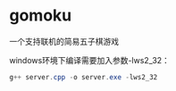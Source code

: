 # gomoku

一个支持联机的简易五子棋游戏

windows环境下编译需要加入参数-lws2_32：

```powershell
g++ server.cpp -o server.exe -lws2_32
```
